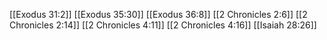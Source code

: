 [[Exodus 31:2]]
[[Exodus 35:30]]
[[Exodus 36:8]]
[[2 Chronicles 2:6]]
[[2 Chronicles 2:14]]
[[2 Chronicles 4:11]]
[[2 Chronicles 4:16]]
[[Isaiah 28:26]]
